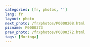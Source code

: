 ```yaml
---
categories: [fr, photos, '']
lang: fr
layout: photo
next_photo: /fr/photos/P0000208.html
picname: P0000373
prev_photo: /fr/photos/P0000372.html
tags: [Moringa]
---
```

